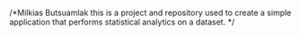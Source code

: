 /*Milkias Butsuamlak this is a project and repository used to create a simple application that performs statistical analytics on a dataset. */
